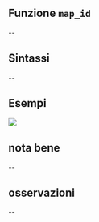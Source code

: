 ## Funzione `map_id`

--

## Sintassi

--

## Esempi

![](/img/variabili/map_id/map_id1.png)

## nota bene

--

## osservazioni

--